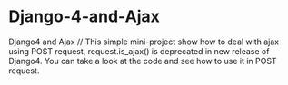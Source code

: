 # Django-4-and-Ajax
Django4 and Ajax // This simple mini-project show how to deal with ajax using POST request, request.is_ajax() is deprecated in new release of Django4.
You can take a look at the code and see how to use it in POST request.
